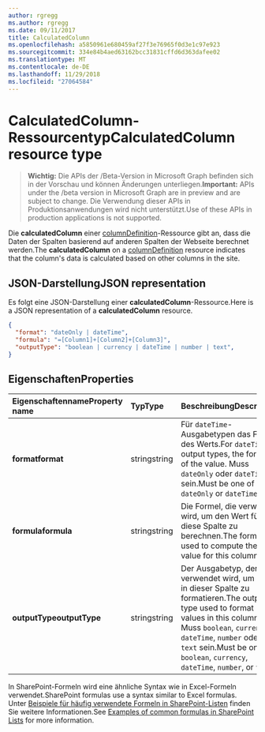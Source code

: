 ```yaml
---
author: rgregg
ms.author: rgregg
ms.date: 09/11/2017
title: CalculatedColumn
ms.openlocfilehash: a5850961e680459af27f3e76965f0d3e1c97e923
ms.sourcegitcommit: 334e84b4aed63162bcc31831cffd6d363dafee02
ms.translationtype: MT
ms.contentlocale: de-DE
ms.lasthandoff: 11/29/2018
ms.locfileid: "27064584"
---
```

# <a name="calculatedcolumn-resource-type"></a><span data-ttu-id="737ee-102">CalculatedColumn-Ressourcentyp</span><span class="sxs-lookup"><span data-stu-id="737ee-102">CalculatedColumn resource type</span></span>

> <span data-ttu-id="737ee-103">**Wichtig:** Die APIs der /Beta-Version in Microsoft Graph befinden sich in der Vorschau und können Änderungen unterliegen.</span><span class="sxs-lookup"><span data-stu-id="737ee-103">**Important:** APIs under the /beta version in Microsoft Graph are in preview and are subject to change.</span></span> <span data-ttu-id="737ee-104">Die Verwendung dieser APIs in Produktionsanwendungen wird nicht unterstützt.</span><span class="sxs-lookup"><span data-stu-id="737ee-104">Use of these APIs in production applications is not supported.</span></span>

<span data-ttu-id="737ee-105">Die **calculatedColumn** einer [columnDefinition](columndefinition.md)-Ressource gibt an, dass die Daten der Spalten basierend auf anderen Spalten der Webseite berechnet werden.</span><span class="sxs-lookup"><span data-stu-id="737ee-105">The **calculatedColumn** on a [columnDefinition](columndefinition.md) resource indicates that the column's data is calculated based on other columns in the site.</span></span>

## <a name="json-representation"></a><span data-ttu-id="737ee-106">JSON-Darstellung</span><span class="sxs-lookup"><span data-stu-id="737ee-106">JSON representation</span></span>

<span data-ttu-id="737ee-107">Es folgt eine JSON-Darstellung einer **calculatedColumn**-Ressource.</span><span class="sxs-lookup"><span data-stu-id="737ee-107">Here is a JSON representation of a **calculatedColumn** resource.</span></span>
<!-- { "blockType": "resource", "@odata.type": "microsoft.graph.calculatedColumn" } -->

```json
{
  "format": "dateOnly | dateTime",
  "formula": "=[Column1]+[Column2]+[Column3]",
  "outputType": "boolean | currency | dateTime | number | text",
}
```

## <a name="properties"></a><span data-ttu-id="737ee-108">Eigenschaften</span><span class="sxs-lookup"><span data-stu-id="737ee-108">Properties</span></span>

| <span data-ttu-id="737ee-109">Eigenschaftenname</span><span class="sxs-lookup"><span data-stu-id="737ee-109">Property name</span></span>  | <span data-ttu-id="737ee-110">Typ</span><span class="sxs-lookup"><span data-stu-id="737ee-110">Type</span></span>    | <span data-ttu-id="737ee-111">Beschreibung</span><span class="sxs-lookup"><span data-stu-id="737ee-111">Description</span></span>
|:---------------|:--------|:--------------------------------------------------
| <span data-ttu-id="737ee-112">**format**</span><span class="sxs-lookup"><span data-stu-id="737ee-112">**format**</span></span>     | <span data-ttu-id="737ee-113">string</span><span class="sxs-lookup"><span data-stu-id="737ee-113">string</span></span>  | <span data-ttu-id="737ee-114">Für `dateTime`-Ausgabetypen das Format des Werts.</span><span class="sxs-lookup"><span data-stu-id="737ee-114">For `dateTime` output types, the format of the value.</span></span> <span data-ttu-id="737ee-115">Muss `dateOnly` oder `dateTime` sein.</span><span class="sxs-lookup"><span data-stu-id="737ee-115">Must be one of `dateOnly` or `dateTime`.</span></span>
| <span data-ttu-id="737ee-116">**formula**</span><span class="sxs-lookup"><span data-stu-id="737ee-116">**formula**</span></span>    | <span data-ttu-id="737ee-117">string</span><span class="sxs-lookup"><span data-stu-id="737ee-117">string</span></span>  | <span data-ttu-id="737ee-118">Die Formel, die verwendet wird, um den Wert für diese Spalte zu berechnen.</span><span class="sxs-lookup"><span data-stu-id="737ee-118">The formula used to compute the value for this column.</span></span>
| <span data-ttu-id="737ee-119">**outputType**</span><span class="sxs-lookup"><span data-stu-id="737ee-119">**outputType**</span></span> | <span data-ttu-id="737ee-120">string</span><span class="sxs-lookup"><span data-stu-id="737ee-120">string</span></span>  | <span data-ttu-id="737ee-121">Der Ausgabetyp, der verwendet wird, um Werte in dieser Spalte zu formatieren.</span><span class="sxs-lookup"><span data-stu-id="737ee-121">The output type used to format values in this column.</span></span> <span data-ttu-id="737ee-122">Muss `boolean`, `currency`, `dateTime`, `number` oder `text` sein.</span><span class="sxs-lookup"><span data-stu-id="737ee-122">Must be one of `boolean`, `currency`, `dateTime`, `number`, or `text`.</span></span>

<span data-ttu-id="737ee-123">In SharePoint-Formeln wird eine ähnliche Syntax wie in Excel-Formeln verwendet.</span><span class="sxs-lookup"><span data-stu-id="737ee-123">SharePoint formulas use a syntax similar to Excel formulas.</span></span>
<span data-ttu-id="737ee-124">Unter [Beispiele für häufig verwendete Formeln in SharePoint-Listen][SPFormulas] finden Sie weitere Informationen.</span><span class="sxs-lookup"><span data-stu-id="737ee-124">See [Examples of common formulas in SharePoint Lists][SPFormulas] for more information.</span></span>

[SPFormulas]: https://support.office.com/en-us/article/Examples-of-common-formulas-in-SharePoint-Lists-d81f5f21-2b4e-45ce-b170-bf7ebf6988b3

<!-- {
  "type": "#page.annotation",
  "description": "",
  "keywords": "",
  "section": "documentation",
  "tocPath": "Resources/CalculatedColumn"
} -->
